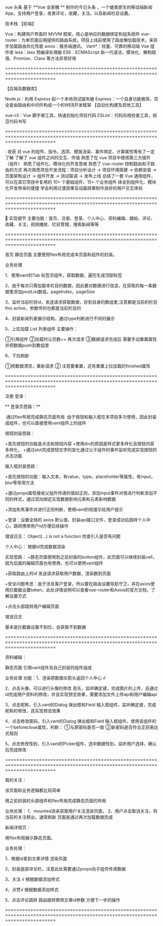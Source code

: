 vue 头条
基于 **Vue 全家桶 ** 制作的今日头条 ，一个媲美原生的移动端新闻 App，支持用户登录，发表评论，收藏，关注。以及新闻栏目设置。

技术栈
【前端】

Vue：构建用户界面的 MVVM 框架，核心是响应的数据绑定和组系统件
vue-router：为单页面应用提供的路由系统，项目上线前使用了路由懒加载技术，来异步加载路由优化性能
axios：服务端通讯。
Vant*：轻量、可靠的移动端 Vue 组件库
less：less 预编译处理器
ES6：ECMAScript 新一代语法，模块化、解构赋值、Promise、Class 等方法非常好用

==============================================================================================================================

【后端及数据库】

Node.js：利用 Express 起一个本地测试服务器
Express：一个自身功能极简，完全是由路由和中间件构成一个的WEB开发框架
【自动化构建及其他工具】

vue-cli：Vue 脚手架工具，快速初始化项目代码
ESLint：代码风格检查工具，规范代码书写

==============================================================================================================================

: 收获
对 vue 的组件、指令、选项、模版渲染、事件绑定、计算属性等有了一定了解
了解了 vue 组件之间的交互、传值
熟悉了在 vue 项目中使用第三方插件（组件）
熟悉了组件化、模块化的开发思维
熟悉了 vue-router 控制路由和子路由的方式
再次熟悉项目开发流程：项目分析设计 -> 项目环境搭建 -> 依赖安装 -> 页面架构设计 -> 组件开发 -> 测试联调 -> 发布上线
总结了一套 Vue 通用组件，可以在其它项目中复用的 10+ 个基础组件、15+ 个业务组件
体会到组件化、模块化开发带来的便捷
学会利用过渡效果及动画效果制作良好的用户交互体验

==============================================================================================================================


📝 实现细节
主要功能：首页、注册、登录、个人中心、资料编辑、跟帖、评论、收藏、关注，视频播放、栏目管理，搜索新闻等等


==============================================================================================================================


首页
静态页面 主要使用flex布局完成本页面和组件的封装。

业务处理

1、使用vant的Tab 标签页组件，获取数据，遍历生成顶部标签

2、由于每次只需加载本栏目的数据，因此要对数据进行改造，在获取的每一条数据里添加postList数组，pageIndex，pageSize

3、监听当前栏目id，发送请求获取数据，存到自身的数组里,注意都是当前的栏目this active，参数传的也都是当前栏目的

4、封装新闻列表展示结构，通过type判断进行不同的展示

5、上拉加载 List 列表组件 主要操作：

①引用组件 ②加载时让页数++ 再次请求 ③数据请求完成后 需要手动重置属性 并把数据push到数组里

6、下拉刷新

①把数据清空，重新请求 ② 注意要重置，还有重置上拉加载的finished属性

==============================================================================================================================

注册
登录：

** 登录页思路：**

·通过flex布局完成静态页面布局 ·由于按钮和输入框在本项目多次使用，因此封装成组件，也可以直接使用vant组件上的组件

按钮封装思路：

+首先按钮的功能是点击和按钮内容 +使用div的原因是样式更多样化且按钮内容多样化， +通过slot完成按钮文字的变化通过父子组件的事件监听完成实现按钮的点击功能

输入框封装思路：

+首先按钮的功能：输入文本，有value，type，placeholder等属性，有input，blur等常用方法

+通过props属性接收父组件传递的值如正则，添加input事件对值进行判断添加不同的样式，通过双向绑定实现数据影响元素和元素影响数据

+添加失焦事件并进行正则判断，使用vant的轻提示给用户提示

+登录：设置全局的 axios 默认值，封装api接口文件，登录成功后跳转个人中心，跳转携带用户id方便后续操作

错误日志： Object(...) is not a function 检查引入是否有问题

个人中心： 根据id完成数据渲染

实现思路： +静态页面使用到之前封装的button组件，此页面可以继续封装cell，因为后面的编辑页面也有使用，也可以使用vant组件

+获取路由上的id 发送请求获取用户数据，渲染数到页面

+安全问题考虑：由于涉及客户登录，所以要在路由设置导航守卫，并在axios使用拦截器设置token，此处详情说明可以查看vue-router和Axios的官方文档，了解设置方式

+点击头部跳转用户编辑页面

错误日志

基本是拦截器设置不到位，会获取不到数据

==============================================================================================================================

资料编辑：

静态页面 引用vant组件及自己封装的组件组成

业务处理 功能：1、渲染原数据左箭头返回个人中心 √

2、点击头像，可以进行头像的修改 首先，监听确定键，完成图片的上传，且通过id完成用户资料的修改，并且实现预览效果，需要添加文件上传api和用户编辑api

3、点击昵称，引入vant的Dialog 弹出框和Field 输入框组件，监听确定键，完成昵称的修改，且实现预览效果

4、点击修改密码，引入vant的Dialog 弹出框和Field 输入框组件，使用该组件的一个beforeclose属性，判断： ①与原密码是否一致 ②新密码是否符合正则表达式规则

5、点击修改性别，引入vant的Picker组件，选中数据性别，监听用户选择，确认后完成修改

==============================================================================================================================

我的关注：

该页面和业务逻辑都比较简单

用之前封装的头部组件和flex布局完成静态页面的布局

业务处理： 1、mounted进来获取用户关注渲染页面， 2、用户点击取消关注，将当前的关注移出，通常刷新 页面是通过再次加载数据完成

新闻详情页：

用flex布局展示静态页面。

业务处理：

1、根据id拿到文章详情 渲染页面

2、封装底部评论栏，注意此处需要通过props向子组件传递数据

3、关注 √ 根据数据添加样式

4、点赞√ 根据数据添加样式

5、点击评论跳转 路由跳转携带文章id参数 方便下一步的操作

==============================================================================================================================
